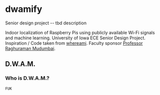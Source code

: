 # dwamify
Senior design project -- tbd description

Indoor localization of Raspberry Pis using publicly available Wi-Fi signals and machine learning. University of Iowa ECE Senior Design Project. Inspiration / Code taken from [whereami](https://github.com/kootenpv/whereami). Faculty sponsor [Professor Raghuraman Mudumbai](https://www.engineering.uiowa.edu/faculty-staff/raghuraman-mudumbai). 

## D.W.A.M.
### Who is D.W.A.M.?

```FUK```

